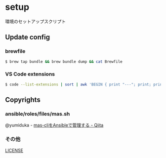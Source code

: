 # setup
環境のセットアップスクリプト

## Update config
### brewfile
```sh
$ brew tap bundle && brew bundle dump && cat Brewfile
```

### VS Code extensions
```sh
$ code --list-extensions | sort | awk 'BEGIN { print "---"; print; print "code_install_extensions:" } { print "- "$1 }'
```

## Copyrights

### ansible/roles/files/mas.sh
@yumiduka - [mas-cliをAnsibleで管理する - Qiita](https://qiita.com/yumiduka/items/9c095b9f98be96b8763c)

### その他
[LICENSE](./LICENSE)
